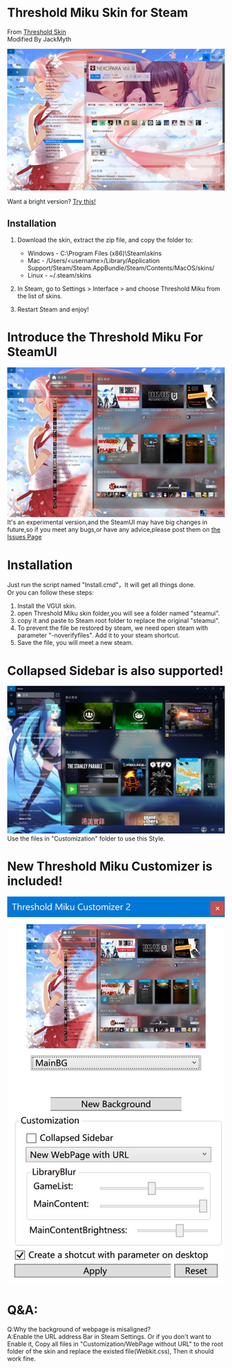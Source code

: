 # Threshold Miku Skin for Steam
From [Threshold Skin](https://github.com/Edgarware/Threshold-Skin)  
Modified By JackMyth

![](Previews/Main.jpg)

Want a bright version? [Try this!](https://github.com/Jack-Myth/Threshold-Miku/tree/Light)

## Installation
1. Download the skin, extract the zip file, and copy the folder to:
   * Windows - C:\Program Files (x86)\Steam\skins
   * Mac - /Users/\<username\>/Library/Application Support/Steam/Steam.AppBundle/Steam/Contents/MacOS/skins/
   * Linux - ~/.steam/skins

2. In Steam, go to Settings > Interface > and choose Threshold Miku from the list of skins.

3. Restart Steam and enjoy!

# Introduce the Threshold Miku For SteamUI
![](Previews/NewLibrary.jpg)
It's an experimental version,and the SteamUI may have big changes in future,so if you meet any bugs,or have any advice,please post them on [the Issues Page](https://github.com/Jack-Myth/Threshold-Miku/issues)
# Installation  
Just run the script named "Install.cmd"，It will get all things done.  
Or you can follow these steps:  
1. Install the VGUI skin.  
2. open Threshold Miku skin folder,you will see a folder named "steamui".  
3. copy it and paste to Steam root folder to replace the original "steamui".   
4. To prevent the file be restored by steam, we need open steam with parameter "-noverifyfiles". Add it to your steam shortcut.  
5. Save the file, you will meet a new steam.  

# Collapsed Sidebar is also supported!  
![](Previews/CollapsedPreview.jpg)  
Use the files in "Customization" folder to use this Style.  

# New Threshold Miku Customizer is included!
![](https://github.com/Jack-Myth/Threshold-Miku-Customizer-2/raw/master/TMC2.jpg) 

# Q&A:  
Q:Why the background of webpage is misaligned?  
A:Enable the URL address Bar in Steam Settings. Or if you don't want to Enable it, Copy all files in "Customization/WebPage without URL" to the root folder of the skin and replace the existed file(Webkit.css), Then it should work fine.
